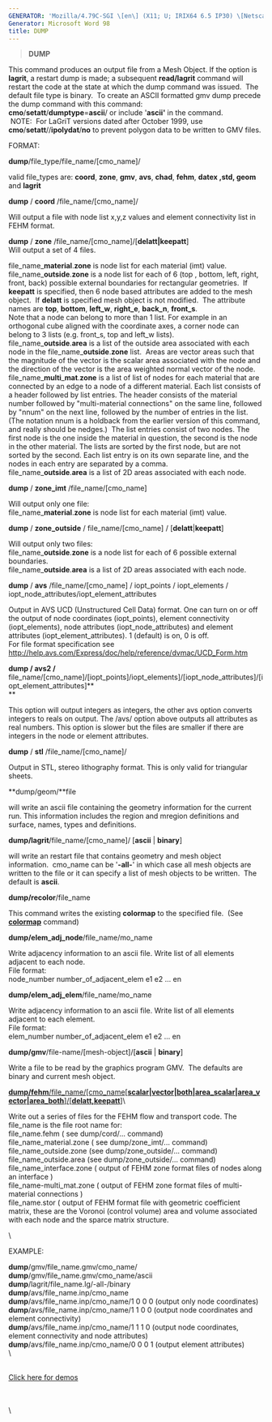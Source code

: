 ```yaml
---
GENERATOR: 'Mozilla/4.79C-SGI \[en\] (X11; U; IRIX64 6.5 IP30) \[Netscape\]'
Generator: Microsoft Word 98
title: DUMP
---
```


> **DUMP**

This command produces an output file from a Mesh Object. If the option
is **lagrit**, a restart dump is made; a subsequent **read/lagrit**
command will restart the code at the state at which the dump command was
issued.  The default file type is binary.  To create an ASCII formatted
gmv dump precede the dump command with this command:\
**cmo**/**setatt**/**dumptype**=**ascii**/ or include '**ascii'** in the
command.\
 NOTE:  For LaGriT versions dated after October 1999, use
**cmo**/**setatt**//**ipolydat**/**no** to prevent polygon data to be
written to GMV files.

FORMAT:

**dump**/file\_type/file\_name/\[cmo\_name\]/

valid file\_types are: **coord**, **zone**, **gmv**, **avs**, **chad**,
**fehm**, **datex ,std, geom** and **lagrit**

**dump** / **coord** /file\_name/\[cmo\_name\]/

Will output a file with node list x,y,z values and element connectivity
list in FEHM format.

**dump** / **zone** /file\_name/\[cmo\_name\]/\[**delatt|keepatt**\]\
Will output a set of 4 files.

file\_name\_**material**.**zone** is node list for each material (imt)
value.\
file\_name\_**outside**.**zone** is a node list for each of 6 (top ,
bottom, left, right, front, back) possible external boundaries for
rectangular geometries.  If **keepatt** is specified, then 6 node based
attributes are added to the mesh object.  If **delatt** is specified
mesh object is not modified.  The attribute names are **top**,
**bottom**, **left\_w**, **right\_e**, **back\_n**, **front\_s**.\
Note that a node can belong to more than 1 list. For example in an
orthogonal cube aligned with the coordinate axes, a corner node can
belong to 3 lists (e.g. front\_s, top and left\_w lists).\
file\_name\_**outside**.**area** is a list of the outside area
associated with each node in the file\_name\_**outside**.**zone** list. 
Areas are vector areas such that the magnitude of the vector is the
scalar area associated with the node and the direction of the vector is
the area weighted normal vector of the node.\
file\_name\_**multi**\_**mat**.**zone** is a list of list of nodes for
each material that are connected by an edge to a node of a different
material. Each list consists of a header followed by list entries. The
header consists of the material number followed by "multi-material
connections" on the same line, followed by "nnum" on the next line,
followed by the number of entries in the list. (The notation nnum is a
holdback from the earlier version of this command, and really should be
nedges.)  The list entries consist of two nodes. The first node is the
one inside the material in question, the second is the node in the other
material. The lists are sorted by the first node, but are not sorted by
the second. Each list entry is on its own separate line, and the nodes
in each entry are separated by a comma.\
file\_name\_**outside**.**area** is a list of 2D areas associated with
each node.

**dump** / **zone\_imt** /file\_name/\[cmo\_name\]

Will output only one file:\
file\_name\_**material**.**zone** is node list for each material (imt)
value.

**dump** / **zone\_outside** / file\_name/\[cmo\_name\] /
\[**delatt**|**keepatt**\]

Will output only two files:\
file\_name\_**outside**.**zone** is a node list for each of 6 possible
external boundaries.\
file\_name\_**outside**.**area** is a list of 2D areas associated with
each node.

**dump** / **avs** /file\_name/\[cmo\_name\] / iopt\_points /
iopt\_elements / iopt\_node\_attributes/iopt\_element\_attributes

Output in AVS UCD (Unstructured Cell Data) format. One can turn on or
off the output of node coordinates (iopt\_points), element connectivity
(iopt\_elements), node attributes (iopt\_node\_attributes) and element
attributes (iopt\_element\_attributes). 1 (default) is on, 0 is off.\
For file format specification see
<http://help.avs.com/Express/doc/help/reference/dvmac/UCD_Form.htm>

**dump / avs2 /**
file\_name/\[cmo\_name\]/\[iopt\_points\]/iopt\_elements\]/\[iopt\_node\_attributes\]/\[iopt\_element\_attributes\]**\
**

This option will output integers as integers, the other avs option
converts integers to reals on output. The /avs/ option above outputs all
attributes as real numbers. This option is slower but the files are
smaller if there are integers in the node or element attributes.

**dump** / **stl** /file\_name/\[cmo\_name\]/

Output in STL, stereo lithography format. This is only valid for
triangular sheets.

**dump/geom/**file

will write an ascii file containing the geometry information for the
current run. This information includes the region and mregion
definitions and surface, names, types and definitions.

**dump/lagrit**/file\_name/\[cmo\_name\]/ \[**ascii** | **binary**\]

will write an restart file that contains geometry and mesh object
information.  cmo\_name can be '**-all-**' in which case all mesh
objects are written to the file or it can specify a list of mesh objects
to be written.  The default is **ascii**.

**dump/recolor**/file\_name

This command writes the existing **colormap** to the specified file. 
(See **[colormap](http://lagrit.lanl.gov/new_html/COLORMAP.html)**
command)

**dump/elem\_adj\_node**/file\_name/mo\_name

Write adjacency information to an ascii file. Write list of all elements
adjacent to each node.\
File format:\
node\_number number\_of\_adjacent\_elem e1 e2 ... en  

**dump/elem\_adj\_elem**/file\_name/mo\_name

Write adjacency information to an ascii file. Write list of all elements
adjacent to each element.\
File format:\
elem\_number number\_of\_adjacent\_elem e1 e2 ... en  

**dump/gmv**/file-name/\[mesh-object\]/\[**ascii** | **binary**\]

Write a file to be read by the graphics program GMV.  The defaults are
binary and current mesh object.

[**dump/fehm**/file\_name/\[cmo\_name\[**scalar|vector|both|area\_scalar|area\_vector|area\_both**\]/\[**delatt,keepatt**\]](http://lagrit.lanl.gov/new_html/DUMP3.html)\

Write out a series of files for the FEHM flow and transport code. The
file\_name is the file root name for:\
file\_name.fehm ( see dump/cord/... command)\
file\_name\_material.zone ( see dump/zone\_imt/... command)\
file\_name\_outside.zone (see dump/zone\_outside/... command)\
file\_name\_outside.area (see dump/zone\_outside/... command)\
file\_name\_interface.zone ( output of FEHM zone format files of nodes
along an interface )\
file\_name-multi\_mat.zone ( output of FEHM zone format files of
multi-material connections )\
file\_name.stor ( output of FEHM format file with geometric coefficient
matrix, these are the Voronoi (control volume) area and volume
associated with each node and the sparce matrix structure.

\

EXAMPLE:

**dump**/gmv/file\_name.gmv/cmo\_name/\
**dump**/gmv/file\_name.gmv/cmo\_name/ascii\
**dump**/lagrit/file\_name.lg/-all-/binary\
**dump**/avs/file\_name.inp/cmo\_name\
**dump**/avs/file\_name.inp/cmo\_name/1 0 0 0 (output only node
coordinates)\
**dump**/avs/file\_name.inp/cmo\_name/1 1 0 0 (output node coordinates
and element connectivity)\
**dump**/avs/file\_name.inp/cmo\_name/1 1 1 0 (output node coordinates,
element connectivity and node attributes)\
**dump**/avs/file\_name.inp/cmo\_name/0 0 0 1 (output element
attributes)\
\

\
[Click here for
demos](http://lagrit.lanl.gov/new_html/demos/dump/test/html/main_dump.html)

\
\
\
